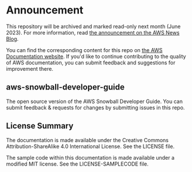 # Announcement

This repository will be archived and marked read-only next month (June 2023). For more information, read [the announcement on the AWS News Blog](https://aws.amazon.com/blogs/aws/retiring-the-aws-documentation-on-github/).

You can find the corresponding content for this repo on [the AWS Documentation website](https://docs.aws.amazon.com/snowball/latest/developer-guide). If you'd like to continue contributing to the quality of AWS documentation, you can submit feedback and suggestions for improvement there.

## aws-snowball-developer-guide

The open source version of the AWS Snowball Developer Guide. You can submit feedback & requests for changes by submitting issues in this repo.

## License Summary

The documentation is made available under the Creative Commons Attribution-ShareAlike 4.0 International License. See the LICENSE file.

The sample code within this documentation is made available under a modified MIT license. See the LICENSE-SAMPLECODE file.

